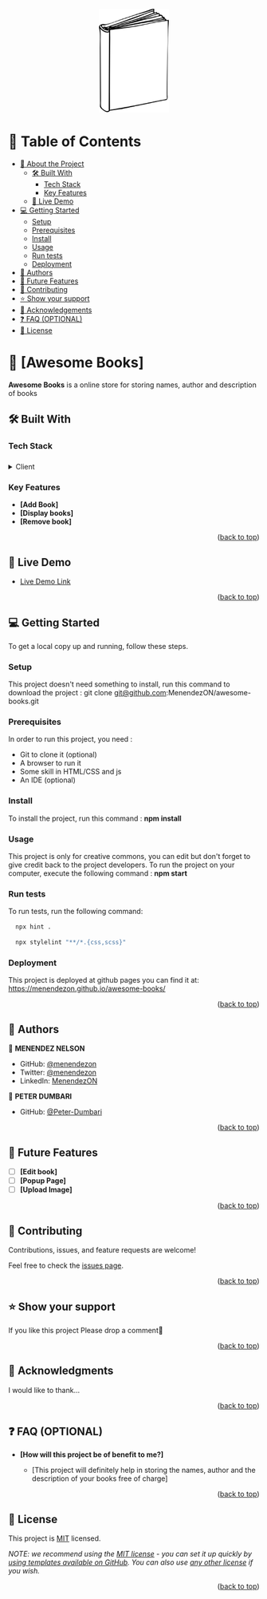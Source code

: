 <a name="readme-top"></a>

<div align="center">
  <img src="./public/images/default.png" alt="logo" width="140"  height="auto" />
  <br/>

</div>

# 📗 Table of Contents

- [📖 About the Project](#about-project)
  - [🛠 Built With](#built-with)
    - [Tech Stack](#tech-stack)
    - [Key Features](#key-features)
  - [🚀 Live Demo](#live-demo)
- [💻 Getting Started](#getting-started)
  - [Setup](#setup)
  - [Prerequisites](#prerequisites)
  - [Install](#install)
  - [Usage](#usage)
  - [Run tests](#run-tests)
  - [Deployment](#deployment)
- [👥 Authors](#authors)
- [🔭 Future Features](#future-features)
- [🤝 Contributing](#contributing)
- [⭐️ Show your support](#support)
- [🙏 Acknowledgements](#acknowledgements)
- [❓ FAQ (OPTIONAL)](#faq)
- [📝 License](#license)

# 📖 [Awesome Books] <a name="about-project"></a>

**Awesome Books** is a online store for storing names, author and description of books

## 🛠 Built With <a name="built-with"></a>

### Tech Stack <a name="tech-stack"></a>

###

<details>
  <summary>Client</summary>
  <ul>
    <li><a href="">HTML</a></li>
    <li><a href="">CSS</a></li>
    <li><a href="">JAVASCRIPT</a></li>
    <li><a href="">LINTERS</a></li>
  </ul>
</details>

<!-- Features -->

### Key Features <a name="key-features"></a>

- **[Add Book]**
- **[Display books]**
- **[Remove book]**

<p align="right">(<a href="#readme-top">back to top</a>)</p>

## 🚀 Live Demo <a name="live-demo"></a>

- [Live Demo Link](https://peter-dumbari.github.io/AwesomeBook/)

<p align="right">(<a href="#readme-top">back to top</a>)</p>

## 💻 Getting Started <a name="getting-started"></a>

To get a local copy up and running, follow these steps.

### Setup

This project doesn't need something to install, run this command to download the project :
git clone git@github.com:MenendezON/awesome-books.git

### Prerequisites

In order to run this project, you need :

- Git to clone it (optional)
- A browser to run it
- Some skill in HTML/CSS and js
- An IDE (optional)

### Install

To install the project, run this command :
**npm install**

### Usage

This project is only for creative commons, you can edit but don't forget to give credit back to the project developers.
To run the project on your computer, execute the following command :
**npm start**

### Run tests

To run tests, run the following command:

```sh
  npx hint .
```

```sh
  npx stylelint "**/*.{css,scss}"
```

### Deployment

This project is deployed at github pages you can find it at: https://menendezon.github.io/awesome-books/

<p align="right">(<a href="#readme-top">back to top</a>)</p>

## 👥 Authors <a name="authors"></a>

👤 **MENENDEZ NELSON**

- GitHub: [@menendezon](https://github.com/menendezon)
- Twitter: [@menendezon](https://twitter.com/menendezon)
- LinkedIn: [MenendezON](https://linkedin.com/in/menendezon)

👤 **PETER DUMBARI**

- GitHub: [@Peter-Dumbari](https://github.com/github.com/peter-dumbari)

<p align="right">(<a href="#readme-top">back to top</a>)</p>

## 🔭 Future Features <a name="future-features"></a>

- [ ] **[Edit book]**
- [ ] **[Popup Page]**
- [ ] **[Upload Image]**

<p align="right">(<a href="#readme-top">back to top</a>)</p>

## 🤝 Contributing <a name="contributing"></a>

Contributions, issues, and feature requests are welcome!

Feel free to check the [issues page](../../issues/).

<p align="right">(<a href="#readme-top">back to top</a>)</p>

## ⭐️ Show your support <a name="support"></a>

If you like this project Please drop a comment🤗

<p align="right">(<a href="#readme-top">back to top</a>)</p>

## 🙏 Acknowledgments <a name="acknowledgements"></a>

I would like to thank...

<p align="right">(<a href="#readme-top">back to top</a>)</p>

<!-- FAQ (optional) -->

## ❓ FAQ (OPTIONAL) <a name="faq"></a>

- **[How will this project be of benefit to me?]**

  - [This project will definitely help in storing the names, author and the description of your books free of charge]

<p align="right">(<a href="#readme-top">back to top</a>)</p>

## 📝 License <a name="license"></a>

This project is [MIT](./MIT.md) licensed.

_NOTE: we recommend using the [MIT license](https://choosealicense.com/licenses/mit/) - you can set it up quickly by [using templates available on GitHub](https://docs.github.com/en/communities/setting-up-your-project-for-healthy-contributions/adding-a-license-to-a-repository). You can also use [any other license](https://choosealicense.com/licenses/) if you wish._

<p align="right">(<a href="#readme-top">back to top</a>)</p>

